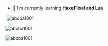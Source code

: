 

- 🌱 I’m currently learning **HaxeFlixel and Lua**

<p>&nbsp;<img align="center" src="https://github-readme-stats.vercel.app/api?username=aboba1001&show_icons=true&locale=en" alt="aboba1001" /></p>

<p><img align="center" src="https://github-readme-streak-stats.herokuapp.com/?user=aboba1001&" alt="aboba1001" /></p>

<p><img align="left" src="https://github-readme-stats.vercel.app/api/top-langs?username=aboba1001&show_icons=true&locale=en&layout=compact" alt="aboba1001" /></p>
